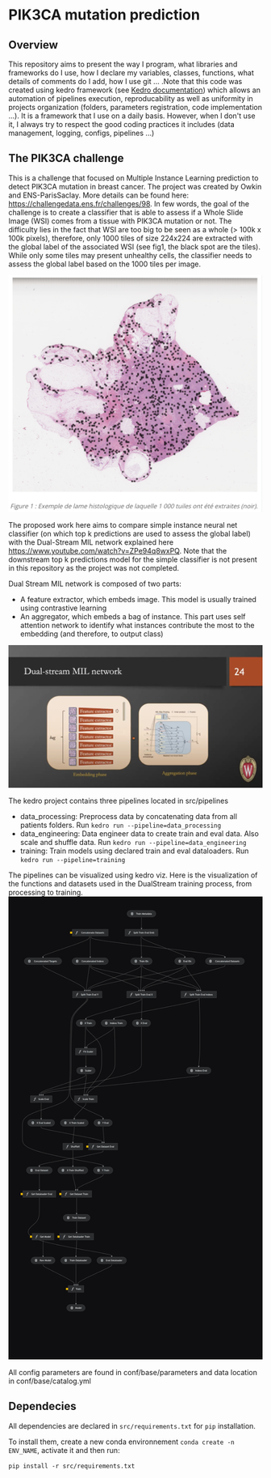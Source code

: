 # PIK3CA mutation prediction

## Overview

This repository aims to present the way I program, what libraries and frameworks do I use, how I declare my variables, classes, functions, what details of comments do I add, how I use git ... .Note that this code was created using kedro framework (see [Kedro documentation](https://kedro.readthedocs.io)) which allows an automation of pipelines execution, reproducability as well as uniformity in projects organization (folders, parameters registration, code implementation ...). It is a framework that I use on a daily basis. 
However, when I don't use it, I always try to respect the good coding practices it includes (data management, logging, configs, pipelines ...)

## The PIK3CA challenge

This is a challenge that focused on Multiple Instance Learning prediction to detect PIK3CA mutation in breast cancer. The project was created by Owkin and ENS-ParisSaclay. More details can be found here: https://challengedata.ens.fr/challenges/98. 
In few words, the goal of the challenge is to create a classifier that is able to assess if a Whole Slide Image (WSI) comes from a tissue with PIK3CA mutation or not. The difficulty lies in the fact that WSI are too big to be seen as a whole (> 100k x 100k pixels), therefore, only 1000 tiles of size 224x224 are extracted with the global label of the associated WSI (see fig1, the black spot are the tiles). While only some tiles may present unhealthy cells, the classifier needs to assess the global label based on the 1000 tiles per image. 

![Alt text](images/WSI.png)


The proposed work here aims to compare simple instance neural net classifier (on which top k predictions are used to assess the global label) with the Dual-Stream MIL network explained here https://www.youtube.com/watch?v=ZPe94q8wxPQ. Note that the downstream top k predictions model for the simple classifier is not present in this repository as the project was not completed. 

Dual Stream MIL network is composed of two parts: 
- A feature extractor, which embeds image. This model is usually trained using contrastive learning 
- An aggregator, which embeds a bag of instance. This part uses self attention network to identify what instances contribute the most to the embedding (and therefore, to output class)

![Alt text](images/DualStreamNet.png)

The kedro project contains three pipelines located in src/pipelines
- data_processing: Preprocess data by concatenating data from all patients folders. Run `kedro run --pipeline=data_processing`
- data_engineering: Data engineer data to create train and eval data. Also scale and shuffle data. Run `kedro run --pipeline=data_engineering`
- training: Train models using declared train and eval dataloaders. Run `kedro run --pipeline=training`

The pipelines can be visualized using kedro viz. Here is the visualization of the functions and datasets used in the DualStream training process, from processing to training. 
![Alt text](images/kedro-pipeline_png.png)

All config parameters are found in conf/base/parameters and data location in conf/base/catalog.yml

## Dependecies

All dependencies are declared in `src/requirements.txt` for `pip` installation.

To install them, create a new conda environnement `conda create -n ENV_NAME`, activate it and then run:

```
pip install -r src/requirements.txt
```
